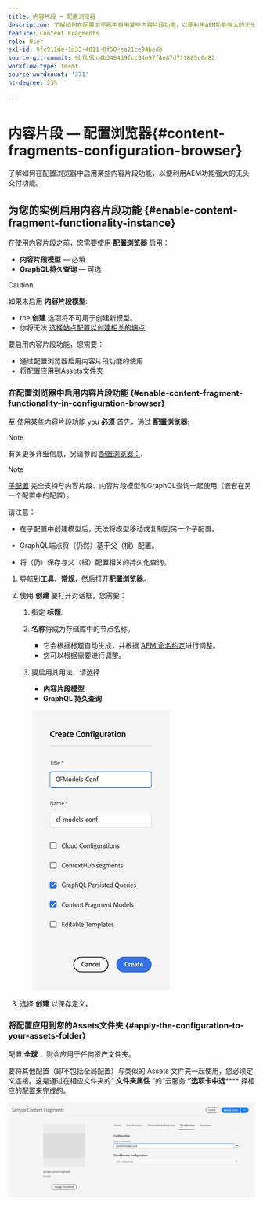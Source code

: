 ```yaml
---
title: 内容片段 — 配置浏览器
description: 了解如何在配置浏览器中启用某些内容片段功能，以便利用AEM功能强大的无头交付功能。
feature: Content Fragments
role: User
exl-id: 9fc911de-1d33-4811-8f58-ea21ce94bedb
source-git-commit: 9bfb5bc4b340439fcc34e97f4e87d711805c0d82
workflow-type: tm+mt
source-wordcount: '371'
ht-degree: 23%

---
```


# 内容片段 — 配置浏览器{#content-fragments-configuration-browser}

了解如何在配置浏览器中启用某些内容片段功能，以便利用AEM功能强大的无头交付功能。

## 为您的实例启用内容片段功能 {#enable-content-fragment-functionality-instance}

在使用内容片段之前，您需要使用 **配置浏览器** 启用：

* **内容片段模型**  — 必填
* **GraphQL持久查询**  — 可选

>[!CAUTION]
>
>如果未启用 **内容片段模型**:
>
>* the **创建** 选项将不可用于创建新模型。
>* 你将无法 [选择站点配置以创建相关的端点](/help/headless/graphql-api/graphql-endpoint.md).


要启用内容片段功能，您需要：

* 通过配置浏览器启用内容片段功能的使用
* 将配置应用到Assets文件夹

### 在配置浏览器中启用内容片段功能 {#enable-content-fragment-functionality-in-configuration-browser}

至 [使用某些内容片段功能](#creating-a-content-fragment-model) you **必须** 首先，通过 **配置浏览器**:

>[!NOTE]
>
>有关更多详细信息，另请参阅 [配置浏览器：](/help/implementing/developing/introduction/configurations.md#using-configuration-browser).

>[!NOTE]
>
>[子配置](/help/implementing/developing/introduction/configurations.md#configuration-resolution) 完全支持与内容片段、内容片段模型和GraphQL查询一起使用（嵌套在另一个配置中的配置）。
>
>请注意：
>
>
>* 在子配置中创建模型后，无法将模型移动或复制到另一个子配置。
>
>* GraphQL端点将（仍然）基于父（根）配置。
>
>* 将（仍）保存与父（根）配置相关的持久化查询。



1. 导航到&#x200B;**工具**、**常规**，然后打开&#x200B;**配置浏览器**。

1. 使用 **创建** 要打开对话框，您需要：

   1. 指定 **标题**.
   1. **名称**&#x200B;将成为存储库中的节点名称。
      * 它会根据标题自动生成，并根据 [AEM 命名约定](/help/implementing/developing/introduction/naming-conventions.md)进行调整。
      * 您可以根据需要进行调整。
   1. 要启用其用法，请选择
      * **内容片段模型**
      * **GraphQL 持久查询**

      ![定义配置](assets/cfm-conf-01.png)


1. 选择 **创建** 以保存定义。

<!-- 1. Select the location appropriate to your website. -->

### 将配置应用到您的Assets文件夹 {#apply-the-configuration-to-your-assets-folder}

配置 **全球** ，则会应用于任何资产文件夹。

要将其他配置（即不包括全局配置）与类似的 Assets 文件夹一起使用，您必须定义连接。这是通过在相应文件夹的“ **文件夹属性** ”的“云服务 **”选项卡中选****** 择相应的配置来完成的。

![应用配置](assets/cfm-conf-02.png)
